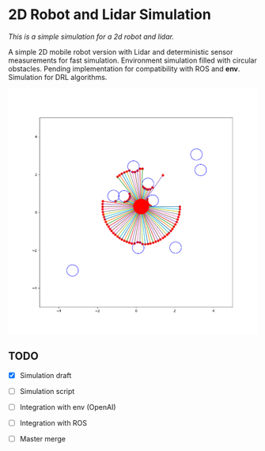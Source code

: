 # 2D Robot and Lidar Simulation

*This is a simple simulation for a 2d robot and lidar.*

A simple 2D mobile robot version with Lidar and deterministic sensor measurements for fast simulation. Environment simulation filled with circular obstacles.
Pending implementation for compatibility with ROS and **env**. Simulation for DRL algorithms.

![image](./assets/simulation.png)

## TODO
- [x] Simulation draft
- [ ] Simulation script
- [ ] Integration with env (OpenAI)
- [ ] Integration with ROS
- [ ] Master merge

